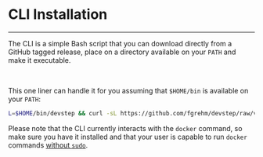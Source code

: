 # CLI Installation
------------------

The CLI is a simple Bash script that you can download directly from a GitHub
tagged release, place on a directory available on your `PATH` and make it
executable.

<br>

This one liner can handle it for you assuming that `$HOME/bin` is available
on your `PATH`:

```sh
L=$HOME/bin/devstep && curl -sL https://github.com/fgrehm/devstep/raw/v0.1.0/devstep > $L && chmod +x $L
```

Please note that the CLI currently interacts with the `docker` command, so make
sure you have it installed and that your user is capable to run `docker` commands
[without `sudo`](http://docs.docker.io/installation/ubuntulinux/#giving-non-root-access).
